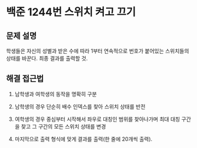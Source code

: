 # 백준 1244번 스위치 켜고 끄기

## 문제 설명

학생들은 자신의 성별과 받은 수에 따라 1부터 연속적으로 번호가 붙어있는 스위치들의 상태를 바꾼다. 최종 결과를 출력할 것.

## 해결 접근법 

1. 남학생과 여학생의 동작을 명확히 구분
   
2. 남학생의 경우 단순히 배수 인덱스를 찾아 스위치 상태를 반전

3. 여학생의 경우 중심부터 시작해서 좌우로 대칭인 범위를 찾아나가며 최대 대칭 구간을 찾고 그 구간의 모든 스위치 상태를 변경

4. 마지막으로 출력 형식에 맞게 결과를 출력(한 줄에 20개씩 출력).
